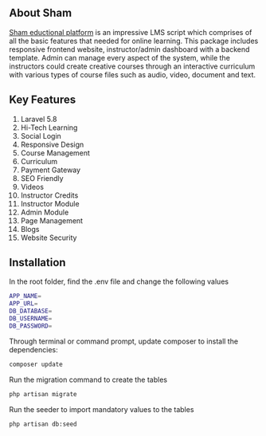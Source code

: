 ## About Sham

<a href="#">Sham eductional platform</a> is an impressive LMS script which comprises of all the basic features that needed for online learning. This package includes responsive frontend website, instructor/admin dashboard with a backend template. Admin can manage every aspect of the system, while the instructors could create creative courses through an interactive curriculum with various types of course files such as audio, video, document and text.

## Key Features

1. Laravel 5.8
2. Hi-Tech Learning
3. Social Login
4. Responsive Design
5. Course Management
6. Curriculum
7. Payment Gateway
8. SEO Friendly
9. Videos
10. Instructor Credits
11. Instructor Module
12. Admin Module
13. Page Management
14. Blogs
15. Website Security

## Installation

In the root folder, find the .env file and change the following values

```sh
APP_NAME=
APP_URL=
DB_DATABASE=
DB_USERNAME=
DB_PASSWORD=
```

Through terminal or command prompt, update composer to install the dependencies:

```sh
composer update
```

Run the migration command to create the tables

```sh
php artisan migrate
```

Run the seeder to import mandatory values to the tables

```sh
php artisan db:seed
```
